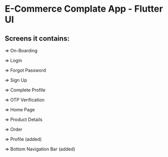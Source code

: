 # E-Commerce Complate App - Flutter UI

## Screens it contains:

=> On-Boarding

=> Login

=> Forgot Password

=> Sign Up

=> Complete Profile

=> OTP Verification

=> Home Page

=> Product Details

=> Order

=> Profile (added)

=> Bottom Navigation Bar (added)
